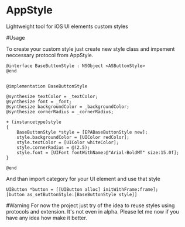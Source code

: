 # AppStyle
Lightweight tool for iOS UI elements custom styles

#Usage

To create your custom style just create new style class and impement neccessary protocol from AppStyle.

```
@interface BaseButtonStyle : NSObject <ASButtonStyle>
@end


@implementation BaseButtonStyle

@synthesize textColor = _textColor;
@synthesize font = _font;
@synthesize backgroundColor = _backgroundColor;
@synthesize cornerRadius = _cornerRadius;

+ (instancetype)style
{
    BaseButtonStyle *style = [EPABaseButtonStyle new];
    style.backgroundColor = [UIColor redColor];
    style.textColor = [UIColor whiteColor];
    style.cornerRadius = @(2.5);
    style.font = [UIFont fontWithName:@"Arial-BoldMT" size:15.0f];
}

@end
```

And than import category for your UI element and use that style

```
UIButton *button = [[UIButton alloc] initWithFrame:frame];
[button as_setButtonStyle:[BaseButtonStyle style]]
```

#Warning
For now the project just try of the idea to reuse styles using protocols and extension. It's not even in alpha. Please let me now if you have any idea how make it better.
